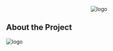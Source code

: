 <p align='center'> <img src="https://github.com/Abinash4567/billops/assets/98229006/2ce25355-1154-46c7-bff9-d9d4c61c2774" alt="logo"></p>

<!-- ABOUT THE PROJECT -->
## About the Project
<img src="https://github.com/Abinash4567/billops/assets/98229006/98cd8fb9-f4c5-4fe4-810c-4786532f7e83" alt='logo'>
